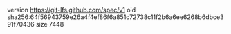 version https://git-lfs.github.com/spec/v1
oid sha256:64f56943759e26a4f4ef86f6a851c72738c11f2b6a6ee6268b6dbce391f70436
size 7448
